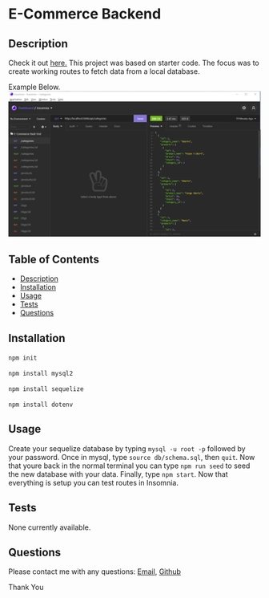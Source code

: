# E-Commerce Backend

## Description

Check it out [here.](https://youtu.be/BwMahDy5Byk)
This project was based on starter code.  The focus was to create working routes to fetch data from a local database.

Example Below.
<img src=./assests/eCommerce.png>

## Table of Contents

* [Description](#description)
* [Installation](#installation)
* [Usage](#usage)
* [Tests](#tests)
* [Questions](#questions)

## Installation

`npm init`

`npm install mysql2`

`npm install sequelize`

`npm install dotenv`

## Usage

Create your sequelize database by typing `mysql -u root -p` followed by your password.  Once in mysql, type `source db/schema.sql`, then `quit`. Now that youre back in the normal terminal you can type `npm run seed` to seed the new database with your data.  Finally, type `npm start`.  Now that everything is setup you can test routes in Insomnia.

## Tests

None currently available.

## Questions

Please contact me with any questions: [Email](mailto:cmyounk@gmail.com), [Github](github.com/calyun)

Thank You